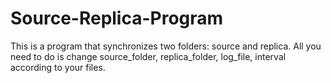 # Source-Replica-Program
This is a program that synchronizes two folders: source and replica. 
All you need to do is change source_folder, replica_folder, log_file, interval according to your files.
